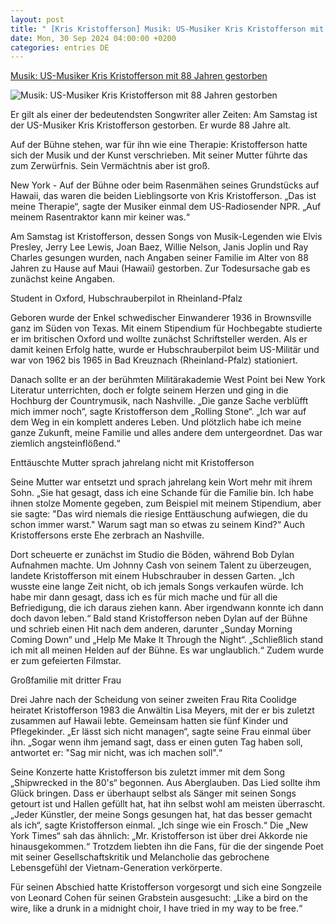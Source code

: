 ```yaml
---
layout: post
title: " [Kris Kristofferson] Musik: US-Musiker Kris Kristofferson mit 88 Jahren gestorben"
date: Mon, 30 Sep 2024 04:00:00 +0200
categories: entries DE
---
```

[Musik: US-Musiker Kris Kristofferson mit 88 Jahren gestorben](https://www.mz.de/kultur/us-musiker-kris-kristofferson-mit-88-jahren-gestorben-3924757)

![Musik: US-Musiker Kris Kristofferson mit 88 Jahren gestorben](https://bmg-images.forward-publishing.io/2024/09/30/a3a96455-e4a9-4f9f-8c14-9a28c8262cf1.jpeg?rect=0%2C107%2C2048%2C1152&w=1024)

Er gilt als einer der bedeutendsten Songwriter aller Zeiten: Am Samstag ist der US-Musiker Kris Kristofferson gestorben. Er wurde 88 Jahre alt.

Auf der Bühne stehen, war für ihn wie eine Therapie: Kristofferson hatte sich der Musik und der Kunst verschrieben. Mit seiner Mutter führte das zum Zerwürfnis. Sein Vermächtnis aber ist groß.

New York - Auf der Bühne oder beim Rasenmähen seines Grundstücks auf Hawaii, das waren die beiden Lieblingsorte von Kris Kristofferson. „Das ist meine Therapie“, sagte der Musiker einmal dem US-Radiosender NPR. „Auf meinem Rasentraktor kann mir keiner was.“

Am Samstag ist Kristofferson, dessen Songs von Musik-Legenden wie Elvis Presley, Jerry Lee Lewis, Joan Baez, Willie Nelson, Janis Joplin und Ray Charles gesungen wurden, nach Angaben seiner Familie im Alter von 88 Jahren zu Hause auf Maui (Hawaii) gestorben. Zur Todesursache gab es zunächst keine Angaben.

Student in Oxford, Hubschrauberpilot in Rheinland-Pfalz

Geboren wurde der Enkel schwedischer Einwanderer 1936 in Brownsville ganz im Süden von Texas. Mit einem Stipendium für Hochbegabte studierte er im britischen Oxford und wollte zunächst Schriftsteller werden. Als er damit keinen Erfolg hatte, wurde er Hubschrauberpilot beim US-Militär und war von 1962 bis 1965 in Bad Kreuznach (Rheinland-Pfalz) stationiert.

Danach sollte er an der berühmten Militärakademie West Point bei New York Literatur unterrichten, doch er folgte seinem Herzen und ging in die Hochburg der Countrymusik, nach Nashville. „Die ganze Sache verblüfft mich immer noch“, sagte Kristofferson dem „Rolling Stone“. „Ich war auf dem Weg in ein komplett anderes Leben. Und plötzlich habe ich meine ganze Zukunft, meine Familie und alles andere dem untergeordnet. Das war ziemlich angsteinflößend.“

Enttäuschte Mutter sprach jahrelang nicht mit Kristofferson

Seine Mutter war entsetzt und sprach jahrelang kein Wort mehr mit ihrem Sohn. „Sie hat gesagt, dass ich eine Schande für die Familie bin. Ich habe ihnen stolze Momente gegeben, zum Beispiel mit meinem Stipendium, aber sie sagte: "Das wird niemals die riesige Enttäuschung aufwiegen, die du schon immer warst." Warum sagt man so etwas zu seinem Kind?“ Auch Kristoffersons erste Ehe zerbrach an Nashville.

Dort scheuerte er zunächst im Studio die Böden, während Bob Dylan Aufnahmen machte. Um Johnny Cash von seinem Talent zu überzeugen, landete Kristofferson mit einem Hubschrauber in dessen Garten. „Ich wusste eine lange Zeit nicht, ob ich jemals Songs verkaufen würde. Ich habe mir dann gesagt, dass ich es für mich mache und für all die Befriedigung, die ich daraus ziehen kann. Aber irgendwann konnte ich dann doch davon leben.“ Bald stand Kristofferson neben Dylan auf der Bühne und schrieb einen Hit nach dem anderen, darunter „Sunday Morning Coming Down“ und „Help Me Make It Through the Night“. „Schließlich stand ich mit all meinen Helden auf der Bühne. Es war unglaublich.“ Zudem wurde er zum gefeierten Filmstar.

Großfamilie mit dritter Frau

Drei Jahre nach der Scheidung von seiner zweiten Frau Rita Coolidge heiratet Kristofferson 1983 die Anwältin Lisa Meyers, mit der er bis zuletzt zusammen auf Hawaii lebte. Gemeinsam hatten sie fünf Kinder und Pflegekinder. „Er lässt sich nicht managen“, sagte seine Frau einmal über ihn. „Sogar wenn ihm jemand sagt, dass er einen guten Tag haben soll, antwortet er: "Sag mir nicht, was ich machen soll".“

Seine Konzerte hatte Kristofferson bis zuletzt immer mit dem Song „Shipwrecked in the 80's“ begonnen. Aus Aberglauben. Das Lied sollte ihm Glück bringen. Dass er überhaupt selbst als Sänger mit seinen Songs getourt ist und Hallen gefüllt hat, hat ihn selbst wohl am meisten überrascht. „Jeder Künstler, der meine Songs gesungen hat, hat das besser gemacht als ich“, sagte Kristofferson einmal. „Ich singe wie ein Frosch.“ Die „New York Times“ sah das ähnlich: „Mr. Kristofferson ist über drei Akkorde nie hinausgekommen.“ Trotzdem liebten ihn die Fans, für die der singende Poet mit seiner Gesellschaftskritik und Melancholie das gebrochene Lebensgefühl der Vietnam-Generation verkörperte.

Für seinen Abschied hatte Kristofferson vorgesorgt und sich eine Songzeile von Leonard Cohen für seinen Grabstein ausgesucht: „Like a bird on the wire, like a drunk in a midnight choir, I have tried in my way to be free.“

